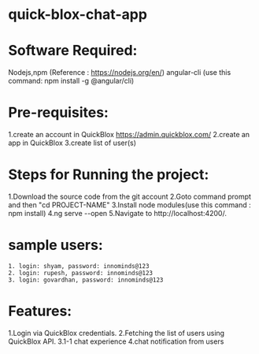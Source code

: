 # quick-blox-chat-app

# Software Required:
 Nodejs,npm (Reference : https://nodejs.org/en/)
 angular-cli (use this command: npm install -g @angular/cli)

# Pre-requisites:
1.create an account in QuickBlox https://admin.quickblox.com/
2.create an app in QuickBlox 
3.create list of user(s) 
 
# Steps for Running the project:
1.Download the source code from the git account
2.Goto command prompt and then "cd PROJECT-NAME"
3.Install node modules(use this command : npm install)
4.ng serve --open
5.Navigate to http://localhost:4200/.

# sample users:
	1. login: shyam, password: innominds@123
	2. login: rupesh, password: innominds@123
	3. login: govardhan, password: innominds@123

# Features:
1.Login via QuickBlox credentials.
2.Fetching the list of users using QuickBlox API.
3.1-1 chat experience
4.chat notification from users
